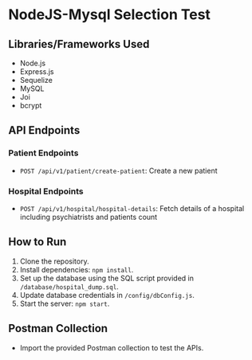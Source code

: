 # NodeJS-Mysql Selection Test

## Libraries/Frameworks Used
- Node.js
- Express.js
- Sequelize
- MySQL
- Joi
- bcrypt

## API Endpoints
### Patient Endpoints
- `POST /api/v1/patient/create-patient`: Create a new patient

### Hospital Endpoints
- `POST /api/v1/hospital/hospital-details`: Fetch details of a hospital including psychiatrists and patients count

## How to Run
1. Clone the repository.
2. Install dependencies: `npm install`.
3. Set up the database using the SQL script provided in `/database/hospital_dump.sql`.
4. Update database credentials in `/config/dbConfig.js`.
5. Start the server: `npm start`.

## Postman Collection
- Import the provided Postman collection to test the APIs.
